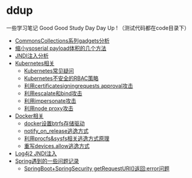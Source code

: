 # ddup
一些学习笔记  Good Good Study Day Day Up ! （测试代码都在code目录下）


- [CommonsCollections系列gadgets分析](https://github.com/SPuerBRead/ddup/blob/master/CommonsCollections%E7%B3%BB%E5%88%97gadgets%E5%88%86%E6%9E%90/CommonsCollections%E7%B3%BB%E5%88%97gadgets%E5%88%86%E6%9E%90.md)
- [缩小ysoserial payload体积的几个方法](https://github.com/SPuerBRead/ddup/blob/master/%E7%BC%A9%E5%B0%8Fysoserial%20payload%E4%BD%93%E7%A7%AF%E7%9A%84%E5%87%A0%E4%B8%AA%E6%96%B9%E6%B3%95/%E7%BC%A9%E5%B0%8Fysoserial%20payload%E4%BD%93%E7%A7%AF%E7%9A%84%E5%87%A0%E4%B8%AA%E6%96%B9%E6%B3%95.md)
- [JNDI注入分析](https://github.com/SPuerBRead/ddup/blob/master/JNDI%E6%B3%A8%E5%85%A5%E5%88%86%E6%9E%90/JNDI%E6%B3%A8%E5%85%A5%E5%88%86%E6%9E%90.md)
- [Kubernetes相关](https://github.com/SPuerBRead/ddup/blob/master/Kubernetes)
  - [Kubernetes常见疑问](https://github.com/SPuerBRead/ddup/blob/master/Kubernetes/Kubernetes%E5%B8%B8%E8%A7%81%E7%96%91%E9%97%AE.md)
  - [Kubernetes不安全的RBAC策略](https://github.com/SPuerBRead/ddup/blob/master/Kubernetes/RBAC/Kubernetes%E4%B8%8D%E5%AE%89%E5%85%A8%E7%9A%84RBAC%E7%AD%96%E7%95%A5.md)
  - [利用certificatesigningrequests approval攻击](https://github.com/SPuerBRead/ddup/blob/master/Kubernetes/RBAC/%E5%88%A9%E7%94%A8certificatesigningrequests%20approval%E6%94%BB%E5%87%BB.md)
  - [利用escalate和bind攻击](https://github.com/SPuerBRead/ddup/blob/master/Kubernetes/RBAC/%E5%88%A9%E7%94%A8escalate%E5%92%8Cbind%E6%94%BB%E5%87%BB.md)
  - [利用impersonate攻击](https://github.com/SPuerBRead/ddup/blob/master/Kubernetes/RBAC/%E5%88%A9%E7%94%A8impersonate%E6%94%BB%E5%87%BB.md)
  - [利用node proxy攻击](https://github.com/SPuerBRead/ddup/blob/master/Kubernetes/RBAC/%E5%88%A9%E7%94%A8node%20proxy%E6%94%BB%E5%87%BB.md)
- [Docker相关](https://github.com/SPuerBRead/ddup/tree/master/Docker相关)
  - [docker设置btrfs存储驱动](https://github.com/SPuerBRead/ddup/tree/master/Docker相关/docker设置btrfs存储驱动)
  - [notify_on_release逃逸方式](https://github.com/SPuerBRead/ddup/tree/master/Docker相关/notify_on_release逃逸方式)
  - [利用procfs&sysfs相关逃逸方式原理](https://github.com/SPuerBRead/ddup/tree/master/Docker相关/利用procfs%26sysfs相关逃逸方式原理)
  - [重写devices.allow逃逸方式](https://github.com/SPuerBRead/ddup/tree/master/Docker相关/重写devices.allow逃逸方式)
- [Log4j2 JNDI注入](https://github.com/SPuerBRead/ddup/blob/master/Log4j2/Log4j2%20JNDI%E6%B3%A8%E5%85%A5%E5%88%86%E6%9E%90.md)
- [Spring遇到的一些问题记录](https://github.com/SPuerBRead/ddup/tree/master/Spring%E9%81%87%E5%88%B0%E7%9A%84%E4%B8%80%E4%BA%9B%E9%97%AE%E9%A2%98%E8%AE%B0%E5%BD%95)
  - [SpringBoot+SpringSecurity getRequestURI()返回:error问题](https://github.com/SPuerBRead/ddup/blob/master/Spring遇到的一些问题记录/SpringBoot%2BSpringSecurity%20getRequestURI()返回:error问题.md)
